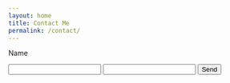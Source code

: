 ```yaml
---
layout: home
title: Contact Me
permalink: /contact/
---
```


<form action="https://formspree.io/1999jasontang@gmail.com"
      method="POST">
    <p>Name</p>
    <input type="text" name="name">
    <input type="email" name="_replyto">
    <input type="submit" value="Send">
    <!-- Link after submitting form -->
    <input type="hidden" name="_next" value="https://www.google.com" />
</form>
